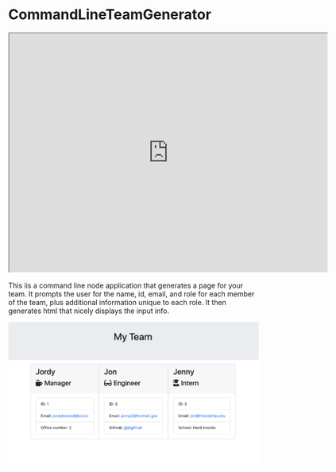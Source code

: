 # CommandLineTeamGenerator

<iframe src="https://drive.google.com/file/d/1llDcBfqI10XqRaXbZF2ES3miuW3UG8eS/preview" width="640" height="480"></iframe>

This iis a command line node application that generates a page for your team. It prompts the user for the name, id, email, and role for each member of the team, plus additional information unique to each role. It then generates html that nicely displays the input info. 

![image](./Assets/ScreenShot.png)
